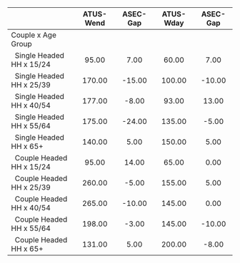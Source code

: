 
|                      |    ATUS-Wend |     ASEC-Gap |    ATUS-Wday |     ASEC-Gap |
| -------------------- | :----------: | :----------: | :----------: | :----------: |
| Couple x Age Group   |              |              |              |              |
| &nbsp;&nbsp;Single Headed HH x 15/24 |        95.00 |         7.00 |        60.00 |         7.00 |
| &nbsp;&nbsp;Single Headed HH x 25/39 |       170.00 |       -15.00 |       100.00 |       -10.00 |
| &nbsp;&nbsp;Single Headed HH x 40/54 |       177.00 |        -8.00 |        93.00 |        13.00 |
| &nbsp;&nbsp;Single Headed HH x 55/64 |       175.00 |       -24.00 |       135.00 |        -5.00 |
| &nbsp;&nbsp;Single Headed HH x 65+ |       140.00 |         5.00 |       150.00 |         5.00 |
| &nbsp;&nbsp;Couple Headed HH x 15/24 |        95.00 |        14.00 |        65.00 |         0.00 |
| &nbsp;&nbsp;Couple Headed HH x 25/39 |       260.00 |        -5.00 |       155.00 |         5.00 |
| &nbsp;&nbsp;Couple Headed HH x 40/54 |       265.00 |       -10.00 |       145.00 |         0.00 |
| &nbsp;&nbsp;Couple Headed HH x 55/64 |       198.00 |        -3.00 |       145.00 |       -10.00 |
| &nbsp;&nbsp;Couple Headed HH x 65+ |       131.00 |         5.00 |       200.00 |        -8.00 |

